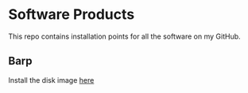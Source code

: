 # Software Products

This repo contains installation points for all the software on my GitHub.

## Barp

Install the disk image [here](/source/barp/Barp.dmg)
